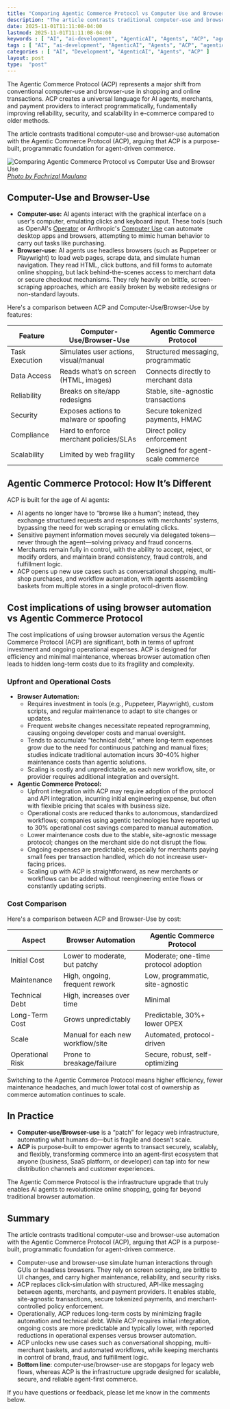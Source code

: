 ```yaml
---
title: "Comparing Agentic Commerce Protocol vs Computer Use and Browser Use"
description: "The article contrasts traditional computer-use and browser-use automation with the Agentic Commerce Protocol (ACP), arguing that ACP is a purpose-built, programmatic foundation for agent-driven commerce."
date: 2025-11-01T11:11:08-04:00
lastmod: 2025-11-01T11:11:08-04:00
keywords : [ "AI", "ai-development", "AgenticAI", "Agents", "ACP", "agentic-commerce-protocol", "ai-tools", "computer-use", "browser-use" ]
tags : [ "AI", "ai-development", "AgenticAI", "Agents", "ACP", "agentic-commerce-protocol", "ai-tools", "computer-use", "browser-use" ]
categories : [ "AI", "Development", "AgenticAI", "Agents", "ACP" ]
layout: post
type:  "post"
---
```


The Agentic Commerce Protocol (ACP) represents a major shift from conventional computer-use and browser-use in shopping and online transactions. ACP creates a universal language for AI agents, merchants, and payment providers to interact programmatically, fundamentally improving reliability, security, and scalability in e-commerce compared to older methods.

The article contrasts traditional computer-use and browser-use automation with the Agentic Commerce Protocol (ACP), arguing that ACP is a purpose-built, programmatic foundation for agent-driven commerce.
<!--more-->

![Comparing Agentic Commerce Protocol vs Computer Use and Browser Use](https://plus.unsplash.com/premium_photo-1720274013734-b172a1c8c31e?ixlib=rb-4.1.0&ixid=M3wxMjA3fDB8MHxwaG90by1wYWdlfHx8fGVufDB8fHx8fA%3D%3D&auto=format&fit=crop&q=80&w=1374)
*[Photo by Fachrizal Maulana](https://unsplash.com/@fachrizalm)*

## Computer-Use and Browser-Use

- **Computer-use:** AI agents interact with the graphical interface on a user's computer, emulating clicks and keyboard input. These tools (such as OpenAI's [Operator](https://openai.com/index/introducing-operator/) or Anthropic's [Computer Use](https://www.anthropic.com/news/3-5-models-and-computer-use) can automate desktop apps and browsers, attempting to mimic human behavior to carry out tasks like purchasing.
- **Browser-use:** AI agents use headless browsers (such as Puppeteer or Playwright) to load web pages, scrape data, and simulate human navigation. They read HTML, click buttons, and fill forms to automate online shopping, but lack behind-the-scenes access to merchant data or secure checkout mechanisms. They rely heavily on brittle, screen-scraping approaches, which are easily broken by website redesigns or non-standard layouts.

Here's a comparison between ACP and Computer-Use/Browser-Use by features:

| **Feature** | **Computer-Use/Browser-Use** | **Agentic Commerce Protocol** |
| --- | --- | --- |
| Task Execution | Simulates user actions, visual/manual | Structured messaging, programmatic |
| Data Access | Reads what’s on screen (HTML, images) | Connects directly to merchant data |
| Reliability | Breaks on site/app redesigns | Stable, site-agnostic transactions |
| Security | Exposes actions to malware or spoofing | Secure tokenized payments, HMAC |
| Compliance | Hard to enforce merchant policies/SLAs | Direct policy enforcement |
| Scalability | Limited by web fragility | Designed for agent-scale commerce |

## Agentic Commerce Protocol: How It’s Different

ACP is built for the age of AI agents:

- AI agents no longer have to “browse like a human”; instead, they exchange structured requests and responses with merchants’ systems, bypassing the need for web scraping or emulating clicks.
- Sensitive payment information moves securely via delegated tokens—never through the agent—solving privacy and fraud concerns.
- Merchants remain fully in control, with the ability to accept, reject, or modify orders, and maintain brand consistency, fraud controls, and fulfillment logic.
- ACP opens up new use cases such as conversational shopping, multi-shop purchases, and workflow automation, with agents assembling baskets from multiple stores in a single protocol-driven flow.

## Cost implications of using browser automation vs Agentic Commerce Protocol

The cost implications of using browser automation versus the Agentic Commerce Protocol (ACP) are significant, both in terms of upfront investment and ongoing operational expenses. ACP is designed for efficiency and minimal maintenance, whereas browser automation often leads to hidden long-term costs due to its fragility and complexity.

### Upfront and Operational Costs

- **Browser Automation:**
    - Requires investment in tools (e.g., Puppeteer, Playwright), custom scripts, and regular maintenance to adapt to site changes or updates.
    - Frequent website changes necessitate repeated reprogramming, causing ongoing developer costs and manual oversight.
    - Tends to accumulate “technical debt,” where long-term expenses grow due to the need for continuous patching and manual fixes; studies indicate traditional automation incurs 30-40% higher maintenance costs than agentic solutions.
    - Scaling is costly and unpredictable, as each new workflow, site, or provider requires additional integration and oversight.
- **Agentic Commerce Protocol:**
    - Upfront integration with ACP may require adoption of the protocol and API integration, incurring initial engineering expense, but often with flexible pricing that scales with business size.
    - Operational costs are reduced thanks to autonomous, standardized workflows; companies using agentic technologies have reported up to 30% operational cost savings compared to manual automation.
    - Lower maintenance costs due to the stable, site-agnostic message protocol; changes on the merchant side do not disrupt the flow.
    - Ongoing expenses are predictable, especially for merchants paying small fees per transaction handled, which do not increase user-facing prices.
    - Scaling up with ACP is straightforward, as new merchants or workflows can be added without reengineering entire flows or constantly updating scripts.

### Cost Comparison

Here's a comparison between ACP and Browser-Use by cost:

| **Aspect** | **Browser Automation** | **Agentic Commerce Protocol** |
| --- | --- | --- |
| Initial Cost | Lower to moderate, but patchy | Moderate; one-time protocol adoption |
| Maintenance | High, ongoing, frequent rework | Low, programmatic, site-agnostic |
| Technical Debt | High, increases over time | Minimal |
| Long-Term Cost | Grows unpredictably | Predictable, 30%+ lower OPEX |
| Scale | Manual for each new workflow/site | Automated, protocol-driven |
| Operational Risk | Prone to breakage/failure | Secure, robust, self-optimizing |

Switching to the Agentic Commerce Protocol means higher efficiency, fewer maintenance headaches, and much lower total cost of ownership as commerce automation continues to scale.

## In Practice

- **Computer-use/Browser-use** is a “patch” for legacy web infrastructure, automating what humans do—but is fragile and doesn’t scale.
- **ACP** is purpose-built to empower agents to transact securely, scalably, and flexibly, transforming commerce into an agent-first ecosystem that anyone (business, SaaS platform, or developer) can tap into for new distribution channels and customer experiences.

The Agentic Commerce Protocol is the infrastructure upgrade that truly enables AI agents to revolutionize online shopping, going far beyond traditional browser automation.

## Summary

The article contrasts traditional computer-use and browser-use automation with the Agentic Commerce Protocol (ACP), arguing that ACP is a purpose-built, programmatic foundation for agent-driven commerce.

- Computer-use and browser-use simulate human interactions through GUIs or headless browsers. They rely on screen scraping, are brittle to UI changes, and carry higher maintenance, reliability, and security risks.
- ACP replaces click-simulation with structured, API-like messaging between agents, merchants, and payment providers. It enables stable, site-agnostic transactions, secure tokenized payments, and merchant-controlled policy enforcement.
- Operationally, ACP reduces long-term costs by minimizing fragile automation and technical debt. While ACP requires initial integration, ongoing costs are more predictable and typically lower, with reported reductions in operational expenses versus browser automation.
- ACP unlocks new use cases such as conversational shopping, multi-merchant baskets, and automated workflows, while keeping merchants in control of brand, fraud, and fulfillment logic.
- **Bottom line**: computer-use/browser-use are stopgaps for legacy web flows, whereas ACP is the infrastructure upgrade designed for scalable, secure, and reliable agent-first commerce.

If you have questions or feedback, please let me know in the comments below.

